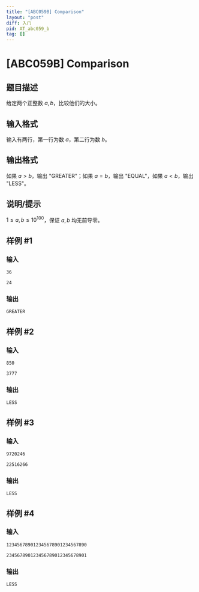 ```yaml
---
title: "[ABC059B] Comparison"
layout: "post"
diff: 入门
pid: AT_abc059_b
tag: []
---
```


# [ABC059B] Comparison

## 题目描述

给定两个正整数 $a, b$，比较他们的大小。

## 输入格式

输入有两行，第一行为数 $a$，第二行为数 $b$。

## 输出格式

如果 $a > b$，输出 "GREATER"；如果 $a = b$，输出 "EQUAL"，如果 $a < b$，输出 "LESS"。

## 说明/提示

$1 \le a, b \le 10^{100}$，保证 $a, b$ 均无前导零。

## 样例 #1

### 输入

```
36
24
```

### 输出

```
GREATER
```

## 样例 #2

### 输入

```
850
3777
```

### 输出

```
LESS
```

## 样例 #3

### 输入

```
9720246
22516266
```

### 输出

```
LESS
```

## 样例 #4

### 输入

```
123456789012345678901234567890
234567890123456789012345678901
```

### 输出

```
LESS
```

